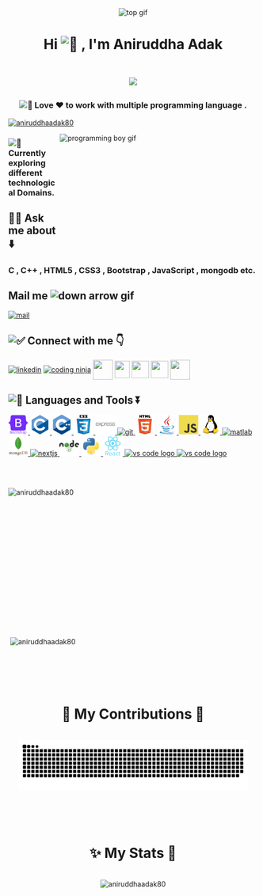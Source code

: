 <center><img   src="https://user-images.githubusercontent.com/66934377/223913733-deb1d974-787d-43c4-b60d-eff538aa161e.gif" alt = "top gif " height="300px" width="1000px" > </center> 
<h1 align="center">Hi 
  <picture>  
    <source srcset="https://fonts.gstatic.com/s/e/notoemoji/latest/1f44b/512.webp" type="image/webp">
  <img src="https://fonts.gstatic.com/s/e/notoemoji/latest/1f44b/512.gif" alt="👋" width="32" height="32">
</picture>
  , I'm Aniruddha Adak</h1>

<h1 align="center">
    <img src="https://readme-typing-svg.herokuapp.com/?font=Righteous&size=35&center=true&vCenter=true&width=900&height=90&duration=4000&lines=Hi+There!+👋;+I'm+Aniruddha!😊;+🎉Let's+contribute+together;+Love+❤️+to+work+with+multiple+language;+👨‍💻Happy+coding;🌞Have+a+nice+day👍;" />
</h1>


  
<h3 align="center">
 <picture>
  <source srcset="https://fonts.gstatic.com/s/e/notoemoji/latest/1f339/512.webp" type="image/webp">
  <img src="https://fonts.gstatic.com/s/e/notoemoji/latest/1f339/512.gif" alt="🌹" width="32" height="32">
</picture> 
<strong>  
Love ❤️ to work with multiple programming language .
</strong>
</h3>


<p align="left"> <a href="https://github.com/ryo-ma/github-profile-trophy"><img src="https://github-profile-trophy.vercel.app/?username=aniruddhaadak80" alt="aniruddhaadak80" /></a> </p>

<img   align="right" src="https://tinyurl.com/28llma7r" alt="programming boy gif"  height="250px" width="400px" >

<h3>
 <picture>
  <source srcset="https://fonts.gstatic.com/s/e/notoemoji/latest/1f331/512.webp" type="image/webp">
  <img src="https://fonts.gstatic.com/s/e/notoemoji/latest/1f331/512.gif" alt="🌱" width="32" height="32">
 </picture><strong>Currently exploring different technological Domains.</strong>
</h3>

<h2>🤔💭 Ask me about ⬇️ </h2> <h3> <strong>C , C++ , HTML5 , CSS3 , Bootstrap , JavaScript , mongodb etc. </strong> </h3>

<h2>Mail me  <img src="https://i.pinimg.com/originals/b0/ee/48/b0ee488b065e6868e2106db01aeb2428.gif" alt="down arrow gif"  height="20" width="20"> </h2>
<a href="mailto:aniruddhaadak80@gmail.com"> <img src="https://upload.wikimedia.org/wikipedia/commons/thumb/7/7e/Gmail_icon_%282020%29.svg/1280px-Gmail_icon_%282020%29.svg.png"   height="30" width="30"  alt="mail" ></a>

<h2 align="left">
  <picture>
  <source srcset="https://fonts.gstatic.com/s/e/notoemoji/latest/2705/512.webp" type="image/webp">
  <img src="https://fonts.gstatic.com/s/e/notoemoji/latest/2705/512.gif" alt="✅" width="32" height="32">
</picture>
 <strong> Connect with me 👇</strong>
</h2>
<p align="left">
  <!-- for linkedin  profile  -->
<a href="https://linkedin.com/in/aniruddha-adak" target="blank"><img align="center" src="https://raw.githubusercontent.com/rahuldkjain/github-profile-readme-generator/master/src/images/icons/Social/linked-in-alt.svg" alt="linkedin" height="30" width="40" /></a>
  <!-- for coding ninja profile  -->
  <a href="https://www.codingninjas.com/studio/profile/aniruddha9"><img src="https://files.codingninjas.in/0000000000000723.jpg" alt="coding ninja"  height="33" width="35" align="center" ></a>
<!-- for sololearn profile  -->
  <a href="https://www.sololearn.com/en/profile/30200251"><img src="https://blob.sololearn.com/avatars/sololearn.png"  height="40" width="40" align="center" ></a>
  <!-- for propeers profile  -->
  <a href="https://www.propeers.in/profile/aniruddha%20adak"><img src="https://tinyurl.com/25lhrvfw"  height="35" width="30" align="center" ></a>
    <!-- for netlify profile  -->
  <a href="https://app.netlify.com/teams/aniruddhaadak80/overview" target="_blank"><img src="https://cdn.shopify.com/s/files/1/0332/2730/9195/products/Monogram-Sticker.png?v=1678930262"  height="35" width="35" align="center" ></a>
   <!-- for replit profile  -->
  <a href="https://replit.com/@aniruddhaadak80" target="_blank"><img src="https://encrypted-tbn0.gstatic.com/images?q=tbn:ANd9GcSw-j-i2SGyQz_OEz-NUFJY7wFBuScv1Xmtx5G8HtHzRw&s"  height="35" width="35" align="center" ></a>
   <!-- Add more  profiles under this comment -->
<!-- for vercel profile  -->
  <a href="https://vercel.com/aniruddhaadak80"><img src="https://assets.vercel.com/image/upload/front/favicon/vercel/180x180.png"  height="40" width="40" align="center" ></a>
</p>

<h2 align="left">
  <picture>
  <source srcset="https://fonts.gstatic.com/s/e/notoemoji/latest/1f680/512.webp" type="image/webp">
  <img src="https://fonts.gstatic.com/s/e/notoemoji/latest/1f680/512.gif" alt="🚀" width="32" height="32">
</picture>
 <strong> Languages and Tools ⏬ </strong>
</h2>
<p align="left">
  <a href="https://getbootstrap.com" target="_blank" rel="noreferrer"> <img src="https://raw.githubusercontent.com/devicons/devicon/master/icons/bootstrap/bootstrap-plain-wordmark.svg" alt="bootstrap" width="40" height="40"/> </a> 
<a href="https://www.cprogramming.com/" target="_blank" rel="noreferrer"> <img src="https://raw.githubusercontent.com/devicons/devicon/master/icons/c/c-original.svg" alt="c" width="40" height="40"/> </a> <a href="https://www.w3schools.com/cpp/" target="_blank" rel="noreferrer"> <img src="https://raw.githubusercontent.com/devicons/devicon/master/icons/cplusplus/cplusplus-original.svg" alt="cplusplus" width="40" height="40"/> </a>
<a href="https://www.w3schools.com/css/" target="_blank" rel="noreferrer"> <img src="https://raw.githubusercontent.com/devicons/devicon/master/icons/css3/css3-original-wordmark.svg" alt="css3" width="40" height="40"/> </a> 
<a href="https://expressjs.com" target="_blank" rel="noreferrer"> <img src="https://raw.githubusercontent.com/devicons/devicon/master/icons/express/express-original-wordmark.svg" alt="express" width="40" height="40"/> </a>
<a href="https://git-scm.com/" target="_blank" rel="noreferrer"> <img src="https://www.vectorlogo.zone/logos/git-scm/git-scm-icon.svg" alt="git" width="40" height="40"/> </a> 
<a href="https://www.w3.org/html/" target="_blank" rel="noreferrer"> <img src="https://raw.githubusercontent.com/devicons/devicon/master/icons/html5/html5-original-wordmark.svg" alt="html5" width="40" height="40"/> </a> 
<a href="https://www.java.com" target="_blank" rel="noreferrer"> <img src="https://raw.githubusercontent.com/devicons/devicon/master/icons/java/java-original.svg" alt="java" width="40" height="40"/> </a> <a href="https://developer.mozilla.org/en-US/docs/Web/JavaScript" target="_blank" rel="noreferrer"> <img src="https://raw.githubusercontent.com/devicons/devicon/master/icons/javascript/javascript-original.svg" alt="javascript" width="40" height="40"/> </a>
<a href="https://www.linux.org/" target="_blank" rel="noreferrer"> <img src="https://raw.githubusercontent.com/devicons/devicon/master/icons/linux/linux-original.svg" alt="linux" width="40" height="40"/> </a>
<a href="https://www.mathworks.com/" target="_blank" rel="noreferrer"> <img src="https://upload.wikimedia.org/wikipedia/commons/2/21/Matlab_Logo.png" alt="matlab" width="40" height="40"/> </a>
<a href="https://www.mongodb.com/" target="_blank" rel="noreferrer"> <img src="https://raw.githubusercontent.com/devicons/devicon/master/icons/mongodb/mongodb-original-wordmark.svg" alt="mongodb" width="40" height="40"/> </a>
<a href="https://nextjs.org/" target="_blank" rel="noreferrer"> <img src="https://cdn.worldvectorlogo.com/logos/nextjs-2.svg" alt="nextjs" width="40" height="40"/> </a> 
<a href="https://nodejs.org" target="_blank" rel="noreferrer"> <img src="https://raw.githubusercontent.com/devicons/devicon/master/icons/nodejs/nodejs-original-wordmark.svg" alt="nodejs" width="40" height="40"/> </a>
<a href="https://www.python.org" target="_blank" rel="noreferrer"> <img src="https://raw.githubusercontent.com/devicons/devicon/master/icons/python/python-original.svg" alt="python" width="40" height="40"/> </a>
<a href="https://reactjs.org/" target="_blank" rel="noreferrer"> <img src="https://raw.githubusercontent.com/devicons/devicon/master/icons/react/react-original-wordmark.svg" alt="react" width="40" height="40"/> </a> 
  <!-- logo for vs code  -->
  <a href="https://code.visualstudio.com/" arget="_blank"> <img src="https://tinyurl.com/ynr5x3vo" width="45" height="45" alt="vs code logo"> </a>
  <!-- logo for kali linux -->
  <a href="https://www.kali.org/" arget="_blank"> <img src="https://tinyurl.com/2xfpkcw8" width="40" height="40" alt="vs code logo"> </a>
</p>

<br/><br/>

<p><img align="left" width="1500px" height="300px" src="https://github-readme-stats.vercel.app/api/top-langs?username=aniruddhaadak80&show_icons=true&theme=synthwave&title_color=ff0000&text_color=00ff00&bg_color=000000&locale=en&layout=compact" alt="aniruddhaadak80" /></p>

<p>&nbsp;<img align="center" width="1200" height="300" src="https://github-readme-stats.vercel.app/api?username=aniruddhaadak80&show_icons=true&theme=radical&title_color=ff00ff&text_color=00ffff&bg_color=060f08&locale=en" alt="aniruddhaadak80" /></p>

<br/><br/>

<!-- My contributions with snake game format -->
<div align="center" style="padding: 20px;">
  <h1>🐍 My Contributions 🐍</h1>
  <br>
  <img alt="snake eating my contributions" width="1200" src="https://raw.githubusercontent.com/platane/snk/output/github-contribution-grid-snake.svg" />
</div>

  
 <br/><br/>

<!-- My Stats -->
<h1 align="center">✨ My Stats 💫</h1>
<br>
<div align=center>
    <img  width="1200" height="300"  src="https://streak-stats.demolab.com/?user=aniruddhaadak80&theme=algolia" alt="aniruddhaadak80"/>
  
</div>

